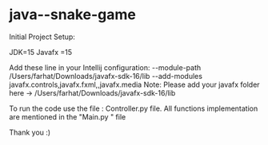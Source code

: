# java--snake-game
Initial Project Setup:

JDK=15
Javafx =15

Add these line in your Intellij configuration:
--module-path /Users/farhat/Downloads/javafx-sdk-16/lib --add-modules javafx.controls,javafx.fxml,,javafx.media
Note:  Please add your javafx folder here -> /Users/farhat/Downloads/javafx-sdk-16/lib

To run the code use the file : Controller.py file.
All functions implementation are mentioned in the "Main.py " file

Thank you :)
 
